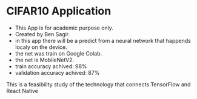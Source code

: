 # CIFAR10 Application

 * This App is for academic purpose only.
 * Created by Ben Sagir.
 * in this app there will be a predict from a neural network that happends localy on the device.
 * the net was train on Google Colab.
 * the net is MobileNetV2.
 * train accuracy achived: 98%
 * validation accuracy achived: 87%

This is a feasibility study of the technology that connects TensorFlow and React Native
